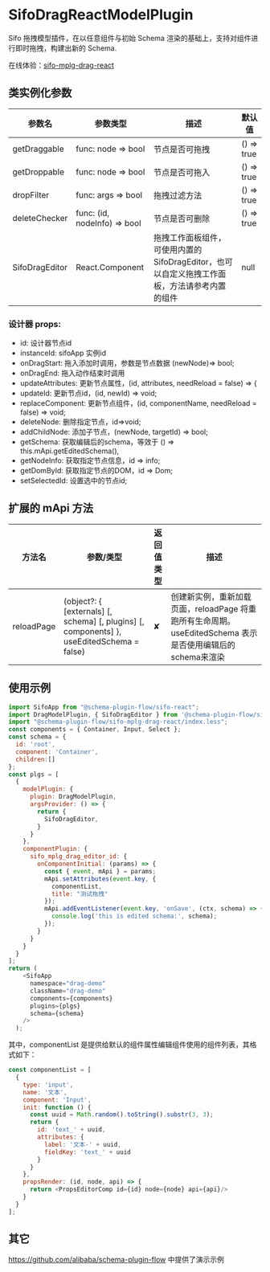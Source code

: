 # SifoDragReactModelPlugin

Sifo 拖拽模型插件，在以任意组件与初始 Schema 渲染的基础上，支持对组件进行即时拖拽，构建出新的 Schema.

在线体验：[sifo-mplg-drag-react](https://codesandbox.io/s/sifo-drag-react-yr3t4)   

## 类实例化参数
| 参数名            |  参数类型             |   描述            |   默认值     |
| ---------------- | ---------------------| ---------------- | ------------|
| getDraggable     |  func: node => bool    |      节点是否可拖拽         |    () => true   |
| getDroppable     |  func: node => bool    |      节点是否可拖入         |    () => true   |
| dropFilter     |  func: args => bool    |      拖拽过滤方法         |    () => true   |
| deleteChecker     |  func: (id, nodeInfo) => bool    |      节点是否可删除         |    () => true   |
| SifoDragEditor     |  React.Component    |      拖拽工作面板组件，可使用内置的SifoDragEditor，也可以自定义拖拽工作面板，方法请参考内置的组件         |   null    |

### 设计器 props:
* id: 设计器节点id
* instanceId: sifoApp 实例id
* onDragStart: 拖入添加时调用，参数是节点数据 (newNode)=> bool;
* onDragEnd: 拖入动作结束时调用
* updateAttributes: 更新节点属性，(id, attributes, needReload = false) => {
* updateId: 更新节点id，(id, newId) => void;
* replaceComponent: 更新节点组件，(id, componentName, needReload = false) => void;
* deleteNode: 删除指定节点，id=>void;
* addChildNode: 添加子节点，(newNode, targetId) => bool;
* getSchema: 获取编辑后的schema，等效于 () => this.mApi.getEditedSchema(),
* getNodeInfo: 获取指定节点信息，id => info;
* getDomById: 获取指定节点的DOM，id => Dom;
* setSelectedId: 设置选中的节点id;


## 扩展的 mApi 方法
| 方法名            | 参数/类型               | 返回值类型             | 描述       |
| ---------------- | -----------------------| --------------------- | ---------|
| reloadPage       | (object?: { [externals] [, schema] [, plugins] [, components] }, useEditedSchema = false)    | ✘        | 创建新实例，重新加载页面，reloadPage 将重跑所有生命周期。useEditedSchema 表示是否使用编辑后的schema来渲染| 


## 使用示例

```javascript
import SifoApp from "@schema-plugin-flow/sifo-react";
import DragModelPlugin, { SifoDragEditor } from '@schema-plugin-flow/sifo-mplg-drag-react';
import "@schema-plugin-flow/sifo-mplg-drag-react/index.less";
const components = { Container, Input, Select };
const schema = {
  id: 'root',
  component: 'Container',
  children:[]
};
const plgs = [
  {
    modelPlugin: {
      plugin: DragModelPlugin,
      argsProvider: () => {
        return {
          SifoDragEditor,
        }
      }
    },
    componentPlugin: {
      sifo_mplg_drag_editor_id: {
        onComponentInitial: (params) => {
          const { event, mApi } = params;
          mApi.setAttributes(event.key, {
            componentList,
            title: "测试拖拽"
          });
          mApi.addEventListener(event.key, 'onSave', (ctx, schema) => {
            console.log('this is edited schema:', schema);
          });
        }
      }
    }
  }
];
return (
    <SifoApp
      namespace="drag-demo"
      className="drag-demo"
      components={components}
      plugins={plgs}
      schema={schema}
    />
  );
```

其中，componentList 是提供给默认的组件属性编辑组件使用的组件列表，其格式如下：
```js
const componentList = [
  {
    type: 'input',
    name: '文本',
    component: 'Input',
    init: function () {
      const uuid = Math.random().toString().substr(3, 3);
      return {
        id: 'text_' + uuid,
        attributes: {
          label: '文本-' + uuid,
          fieldKey: 'text_' + uuid
        }
      }
    },
    propsRender: (id, node, api) => {
      return <PropsEditorComp id={id} node={node} api={api}/>
    }
  }
];
```

## 其它
https://github.com/alibaba/schema-plugin-flow 中提供了演示示例

